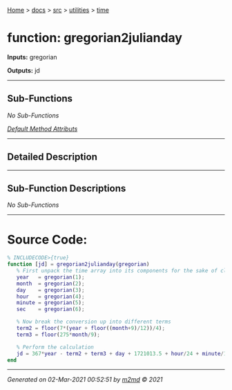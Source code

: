 [Home](../../../index.md) > [docs](../../../docs_index.md) > [src](../../src_index.md) > [utilities](../utilities_index.md) > [time](time_index.md)  

 
 # function: gregorian2julianday



**Inputs:** gregorian

**Outputs:** jd

 ***

## Sub-Functions

*No Sub-Functions*

[*Default Method Attributs*](https://www.mathworks.com/help/matlab/matlab_oop/method-attributes.html)

 ***

## Detailed Description



 ***

## Sub-Function Descriptions

*No Sub-Functions*

 
 *** 

 # Source Code:

 ```matlab 
 % INCLUDECODE>{true}
function [jd] = gregorian2julianday(gregorian)
    % First unpack the time array into its components for the sake of clarity
    year   = gregorian(1);
    month  = gregorian(2);
    day    = gregorian(3);
    hour   = gregorian(4);
    minute = gregorian(5);
    sec    = gregorian(6);

    % Now break the conversion up into different terms 
    term2 = floor(7*(year + floor((month+9)/12))/4);
    term3 = floor(275*month/9);

    % Perform the calculation
    jd = 367*year - term2 + term3 + day + 1721013.5 + hour/24 + minute/1440 + sec/86400;
end 
 ``` 
  
 ***

*Generated on 02-Mar-2021 00:52:51 by [m2md](https://github.com/crgnam-research/m2md) © 2021*